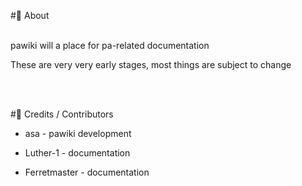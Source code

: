 #📝 About

<br>
pawiki will a place for pa-related documentation

These are very very early stages, most things are subject to change

<br>
<br>

#📃 Credits / Contributors
<br>
- asa  -  pawiki development

- Luther-1  -  documentation

- Ferretmaster  -  documentation